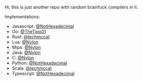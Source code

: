 Hi, this is just another repo with random brainfuck compilers in it.

Implementations:
- Javascript: [@NotHexadecimal](https://github.com/NotHexadecimal)
- Go: [@TheTipo01](https://github.com/TheTipo01)
- Rust: [@techmccat](https://github.com/techmccat)
- Lua: [@Nylon](https://github.com/nylone)
- Mips: [@Nylon](https://github.com/nylone)
- Java: [@Nylon](https://github.com/nylone)
- C: [@Nylon](https://github.com/nylone)
- Python: [@NotHexadecimal](https://github.com/NotHexadecimal)
- Scala: [@techmccat](https://github.com/techmccat)
- Typescript: [@NotHexadecimal](https://github.com/NotHexadecimal)
